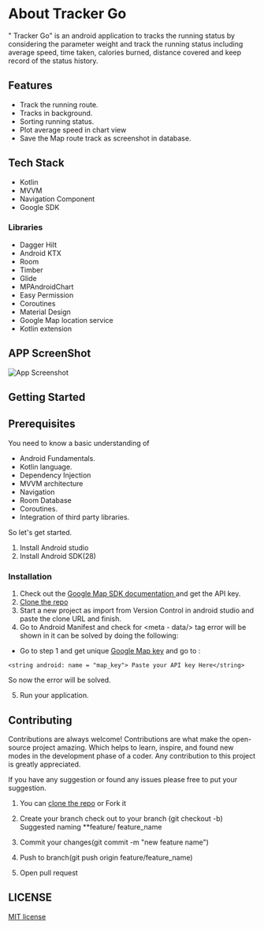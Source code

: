 
# About Tracker Go

" Tracker Go" is an android application to tracks the running status by considering the parameter weight and track the  running status including average speed, time taken, calories burned, distance covered and keep record of the status history.


## Features

- Track the running route.
- Tracks in background.
- Sorting running status.
- Plot average speed in chart view
- Save the Map route track as screenshot in database.


## Tech Stack

- Kotlin
- MVVM
- Navigation Component
- Google SDK

###  Libraries

- Dagger Hilt
- Android KTX
- Room
- Timber
- Glide
- MPAndroidChart
- Easy Permission
- Coroutines
- Material Design
- Google Map location service
-  Kotlin extension


## APP ScreenShot

![App Screenshot](https://static.wixstatic.com/media/518b8e_a1cc67d0fc4b4d8e9ee7c6596157f641~mv2.jpg/v1/crop/x_8,y_0,w_877,h_771/fill/w_549,h_482,al_c,q_80,usm_0.66_1.00_0.01,enc_auto/20220719_222647_0000_edited.jpg)


## Getting Started

## Prerequisites
 
You need to know a basic understanding of 

- Android Fundamentals.
- Kotlin language.
- Dependency Injection
- MVVM architecture
- Navigation 
- Room Database
- Coroutines.
- Integration of third party libraries.

So let's get started.

1. Install Android studio
2. Install Android SDK(28)

### Installation

1.  Check out the [Google Map SDK documentation ](https://developers.google.com/maps/documentation/android-sdk/get-api-key) and get the API key.
2. [Clone the repo](https://github.com/poojaOfficial321/Tracker_Go.git)
3. Start a new project as import from Version Control in android studio and paste the clone URL and finish.
4. Go to Android Manifest and check for <meta - data/>  tag error will be shown in it can be solved by doing the following:
 - Go to step 1 and get unique [Google Map key](https://developers.google.com/maps/documentation/android-sdk/get-api-key) and go to : 

``` res -> values -> strings 
<string android: name = "map_key"> Paste your API key Here</string>
```
So now the error will be solved.

5.  Run your application.


## Contributing

Contributions are always welcome!
Contributions are what make the open-source project amazing. Which helps to learn, inspire, and found new modes in the development phase of a coder. Any contribution to this project is greatly appreciated.

If you have any suggestion or found any issues please free to put your suggestion.

1. You can [clone the repo](https://github.com/poojaOfficial321/Tracker_Go.git) or Fork it

2. Create your branch check out to your branch (git checkout -b)
Suggested naming **feature/ feature_name

3. Commit your changes(git commit -m "new feature name")

4. Push to branch(git push origin feature/feature_name)

5. Open pull request

## LICENSE

[MIT license](LICENSE)















 
